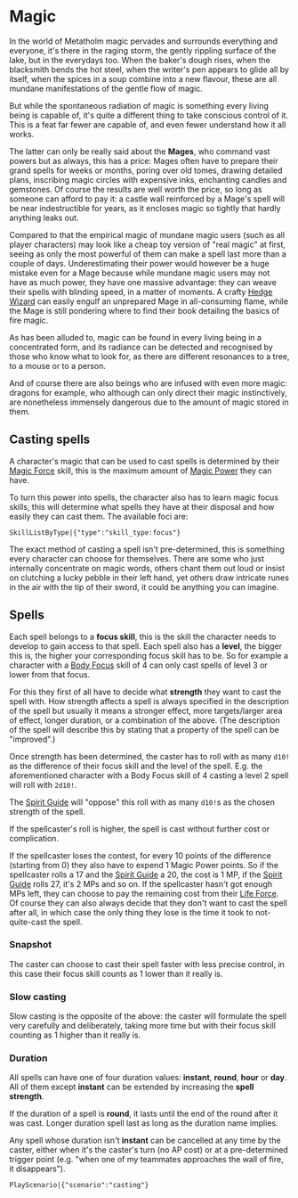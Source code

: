 # Magic

In the world of Metatholm magic pervades and surrounds everything and everyone, it's there in the raging storm, the gently rippling surface of the lake, but in the everydays too. When the baker's dough rises, when the blacksmith bends the hot steel, when the writer's pen appears to glide all by itself, when the spices in a soup combine into a new flavour, these are all mundane manifestations of the gentle flow of magic.

But while the spontaneous radiation of magic is something every living being is capable of, it's quite a different thing to take conscious control of it. This is a feat far fewer are capable of, and even fewer understand how it all works.

The latter can only be really said about the **Mages**, who command vast powers but as always, this has a price: Mages often have to prepare their grand spells for weeks or months, poring over old tomes, drawing detailed plans, inscribing magic circles with expensive inks, enchanting candles and gemstones. Of course the results are well worth the price, so long as someone can afford to pay it: a castle wall reinforced by a Mage's spell will be near indestructible for years, as it encloses magic so tightly that hardly anything leaks out.

Compared to that the empirical magic of mundane magic users (such as all player characters) may look like a cheap toy version of "real magic" at first, seeing as only the most powerful of them can make a spell last more than a couple of days. Underestimating their power would however be a huge mistake even for a Mage because while mundane magic users may not have as much power, they have one massive advantage: they can weave their spells with blinding speed, in a matter of moments. A crafty [Hedge Wizard](background:hedge_wizard) can easily engulf an unprepared Mage in all-consuming flame, while the Mage is still pondering where to find their book detailing the basics of fire magic.

As has been alluded to, magic can be found in every living being in a concentrated form, and its radiance can be detected and recognised by those who know what to look for, as there are different resonances to a tree, to a mouse or to a person.

And of course there are also beings who are infused with even more magic: dragons for example, who although can only direct their magic instinctively, are nonetheless immensely dangerous due to the amount of magic stored in them.

## Casting spells

A character's magic that can be used to cast spells is determined by their [Magic Force](skill:magic_force) skill, this is the maximum amount of [Magic Power](character:mp) they can have.

To turn this power into spells, the character also has to learn magic focus skills, this will determine what spells they have at their disposal and how easily they can cast them. The available foci are:

`SkillListByType|{"type":"skill_type:focus"}`

The exact method of casting a spell isn't pre-determined, this is something every character can choose for themselves. There are some who just internally concentrate on magic words, others chant them out loud or insist on clutching a lucky pebble in their left hand, yet others draw intricate runes in the air with the tip of their sword, it could be anything you can imagine.

## Spells

Each spell belongs to a **focus skill**, this is the skill the character needs to develop to gain access to that spell. Each spell also has a **level**, the bigger this is, the higher your corresponding focus skill has to be. So for example a character with a [Body Focus](skill:body_focus) skill of 4 can only cast spells of level 3 or lower from that focus.

For this they first of all have to decide what **strength** they want to cast the spell with. How strength affects a spell is always specified in the description of the spell but usually it means a stronger effect, more targets/larger area of effect, longer duration, or a combination of the above. (The description of the spell will describe this by stating that a property of the spell can be "improved".)

Once strength has been determined, the caster has to roll with as many `d10!` as the difference of their focus skill and the level of the spell. E.g. the aforementioned character with a Body Focus skill of 4 casting a level 2 spell will roll with `2d10!`.

The [Spirit Guide](world:concepts:spirit_guide) will "oppose" this roll with as many `d10!`s as the chosen strength of the spell.

If the spellcaster's roll is higher, the spell is cast without further cost or complication.

If the spellcaster loses the contest, for every 10 points of the difference (starting from 0) they also have to expend 1 Magic Power points. So if the spellcaster rolls a 17 and the [Spirit Guide](world:concepts:spirit_guide) a 20, the cost is 1 MP, if the [Spirit Guide](world:concepts:spirit_guide) rolls 27, it's 2 MPs and so on. If the spellcaster hasn't got enough MPs left, they can choose to pay the remaining cost from their [Life Force](character:ep). Of course they can also always decide that they don't want to cast the spell after all, in which case the only thing they lose is the time it took to not-quite-cast the spell.

### Snapshot

The caster can choose to cast their spell faster with less precise control, in this case their focus skill counts as 1 lower than it really is.

### Slow casting

Slow casting is the opposite of the above: the caster will formulate the spell very carefully and deliberately, taking more time but with their focus skill counting as 1 higher than it really is.

### Duration

All spells can have one of four duration values: **instant**, **round**, **hour** or **day**. All of them except **instant** can be extended by increasing the **spell strength**.

If the duration of a spell is **round**, it lasts until the end of the round after it was cast. Longer duration spell last as long as the duration name implies.

Any spell whose duration isn't **instant** can be cancelled at any time by the caster, either when it's the caster's turn (no AP cost) or at a pre-determined trigger point (e.g. "when one of my teammates approaches the wall of fire, it disappears").

`PlayScenario|{"scenario":"casting"}`

